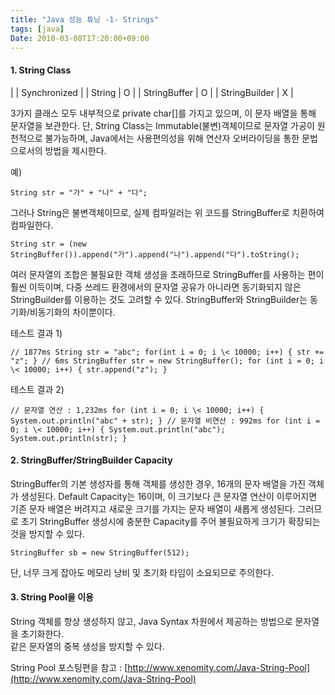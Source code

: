 ```yaml
---
title: "Java 성능 튜닝 -1- Strings"
tags: [java]
Date: 2010-03-08T17:20:00+09:00
---
```


#### **1. String Class**

| |  Synchronized |
|  String |  O |
|  StringBuffer |  O |
|  StringBuilder |  X |

3가지 클래스 모두 내부적으로 private char[]를 가지고 있으며, 이 문자 배열을 통해 문자열을 보관한다. 단, String Class는 Immutable(불변)객체이므로 문자열 가공이 원천적으로 불가능하며, Java에서는 사용편의성을 위해 연산자 오버라이딩을 통한 문법으로서의 방법을 제시한다.   
  
예)  

    String str = "가" + "나" + "다";

  
그러나 String은 불변객체이므로, 실제 컴파일러는 위 코드를 StringBuffer로 치환하여 컴파일한다.  

    String str = (new StringBuffer()).append("가").append("나").append("다").toString();

  
  
여러 문자열의 조합은 불필요한 객체 생성을 초래하므로 StringBuffer를 사용하는 편이 훨씬 이득이며, 다중 쓰레드 환경에서의 문자열 공유가 아니라면 동기화되지 않은 StringBuilder를 이용하는 것도 고려할 수 있다. StringBuffer와 StringBuilder는 동기화/비동기화의 차이뿐이다.  
  
테스트 결과 1)  

    // 1877ms String str = "abc"; for(int i = 0; i \< 10000; i++) { str += "z"; } // 6ms StringBuffer str = new StringBuffer(); for (int i = 0; i \< 10000; i++) { str.append("z"); }

  
테스트 결과 2)  

    // 문자열 연산 : 1,232ms for (int i = 0; i \< 10000; i++) { System.out.println("abc" + str); } // 문자열 비연산 : 992ms for (int i = 0; i \< 10000; i++) { System.out.println("abc"); System.out.println(str); }

  
  

#### **2. StringBuffer/StringBuilder Capacity**
StringBuffer의 기본 생성자를 통해 객체를 생성한 경우, 16개의 문자 배열을 가진 객체가 생성된다. Default Capacity는 16이며, 이 크기보다 큰 문자열 연산이 이루어지면 기존 문자 배열은 버려지고 새로운 크기를 가지는 문자 배열이 새롭게 생성된다. 그러므로 초기 StringBuffer 생성시에 충분한 Capacity를 주어 불필요하게 크기가 확장되는 것을 방지할 수 있다.  
  

    StringBuffer sb = new StringBuffer(512);

  
단, 너무 크게 잡아도 메모리 낭비 및 초기화 타임이 소요되므로 주의한다.  
  

#### **3. String Pool을 이용**

String 객체를 항상 생성하지 않고, Java Syntax 차원에서 제공하는 방법으로 문자열을 초기화한다.  
같은 문자열의 중복 생성을 방지할 수 있다.  
  
String Pool 포스팅편을 참고 : [http://www.xenomity.com/Java-String-Pool](http://www.xenomity.com/Java-String-Pool)

